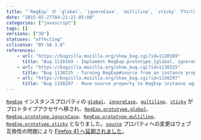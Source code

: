 ```yaml
---
title: "`RegExp` の `global`、`ignoreCase`、`multiline`、`sticky` プロパティがプロトタイプアクセサプロパティになりました"
date: "2015-02-27T04:21:22-05:00"
categories: ["javascript"]
tags: []
versions: ["38"]
statuses: "affecting"
cclicense: "BY-SA 3.0"
references:
    - url: "https://bugzilla.mozilla.org/show_bug.cgi?id=1120169"
      title: "Bug 1120169 - Implement RegExp.prototype.{global, ignoreCase, multiline, source, sticky, unicode}"
    - url: "https://bugzilla.mozilla.org/show_bug.cgi?id=1138325"
      title: "Bug 1138325 - Turning RegExp#source from an instance property into an accessor breaks ClojureScript apps"
    - url: "https://bugzilla.mozilla.org/show_bug.cgi?id=1150297"
      title: "Bug 1150297 - Move source property to RegExp instance again."
---
```

[`RegExp`](https://developer.mozilla.org/ja/docs/Web/JavaScript/Reference/Global_Objects/RegExp) インスタンスプロパティの [`global`](https://developer.mozilla.org/ja/docs/Web/JavaScript/Reference/Global_Objects/Regexp/global)、[`ignoreCase`](https://developer.mozilla.org/ja/docs/Web/JavaScript/Reference/Global_Objects/Regexp/ignoreCase)、[`multiline`](https://developer.mozilla.org/ja/docs/Web/JavaScript/Reference/Global_Objects/Regexp/multiline)、[`sticky`](https://developer.mozilla.org/ja/docs/Web/JavaScript/Reference/Global_Objects/Regexp/sticky) がプロトタイプアクセサへ移され、[`RegExp.prototype.global`](https://developer.mozilla.org/ja/docs/Web/JavaScript/Reference/Global_Objects/Regexp/global)、[`RegExp.prototype.ignoreCase`](https://developer.mozilla.org/ja/docs/Web/JavaScript/Reference/Global_Objects/Regexp/ignoreCase)、[`RegExp.prototype.multiline`](https://developer.mozilla.org/ja/docs/Web/JavaScript/Reference/Global_Objects/Regexp/multiline)、[`RegExp.prototype.sticky`](https://developer.mozilla.org/ja/docs/Web/JavaScript/Reference/Global_Objects/Regexp/sticky) となりました。[`source`](https://developer.mozilla.org/ja/docs/Web/JavaScript/Reference/Global_Objects/Regexp/source) プロパティへの変更はウェブ互換性の問題により [Firefox 41 へ延期されました](https://www.fxsitecompat.com/ja/docs/2015/regexp-source-has-become-prototype-accessor-property/)。
